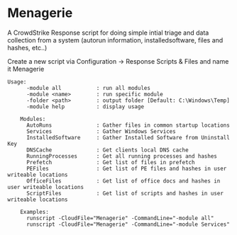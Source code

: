 # Menagerie

A CrowdStrike Response script for doing simple intial triage and data collection from a system (autorun information, installedsoftware, files and hashes, etc..)

Create a new script via Configuration -> Response Scripts & Files and name it Menagerie

```
Usage:
      -module all           : run all modules
      -module <name>        : run specific module
      -folder <path>        : output folder [Default: C:\Windows\Temp]
      -module help          : display usage

    Modules:
      AutoRuns              : Gather files in common startup locations
      Services              : Gather Windows Services
      InstalledSoftware     : Gather Installed Software from Uninstall Key
      DNSCache              : Get clients local DNS cache
      RunningProcesses      : Get all running processes and hashes
      Prefetch              : Get list of files in prefetch
      PEFiles               : Get list of PE files and hashes in user writeable locations
      OfficeFiles           : Get list of office docs and hashes in user writeable locations
      ScriptFiles           : Get list of scripts and hashes in user writeable locations

    Examples:
      runscript -CloudFile="Menagerie" -CommandLine="-module all"
      runscript -CloudFile="Menagerie" -CommandLine="-module Services"
```

